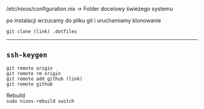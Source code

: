 /etc/nixos/configuration.nix → Folder docelowy świeżego systemu

po instalacji wrzucamy do pliku git i uruchamiamy klonowanie

```git clone (link) .dotfiles```  


---------------------
```ssh-keygen```
---------------------


```git remote origin```  
```git remote rm origin```  
```git remote add github (link)```  
```git remote github```  

Rebuild  
```sudo nixos-rebuild switch```

